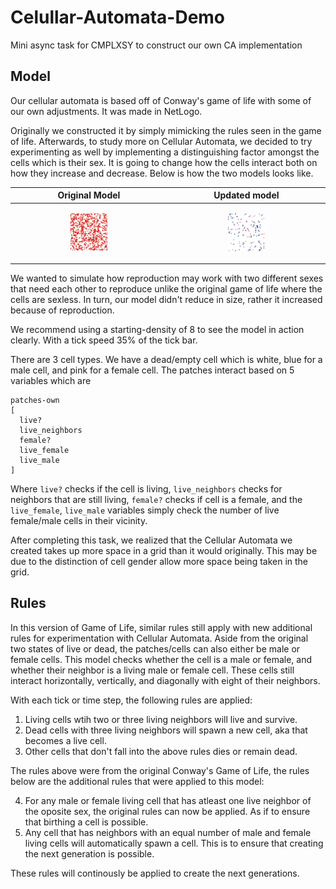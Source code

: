# Celullar-Automata-Demo
 Mini async task for CMPLXSY to construct our own CA implementation

## Model
Our cellular automata is based off of Conway's game of life with some of our own adjustments. It was made in NetLogo. 

Originally we constructed it by simply mimicking the rules seen in the game of life. Afterwards, to study more on Cellular Automata, we decided to try experimenting as well by implementing a distinguishing factor amongst the cells which is their sex. It is going to change how the cells interact both on how they increase and decrease. Below is how the two models looks like.

| Original Model | Updated model |
| ------------------- | ------------------- |
| <p align="center"><a href="https://github.com/erik-lance/Celullar-Automata-Demo/blob/master/img/ca_ver_1.gif"><img src="https://github.com/erik-lance/Celullar-Automata-Demo/blob/master/img/ca_ver_1.gif" width=25% height=25%></a></p> | <p align="center"><a href="https://github.com/erik-lance/Celullar-Automata-Demo/blob/master/img/ca_ver_2.gif"><img src="https://github.com/erik-lance/Celullar-Automata-Demo/blob/master/img/ca_ver_2.gif" width=25% height=25%></a></p> |

We wanted to simulate how reproduction may work with two different sexes that need each other to reproduce unlike the original game of life where the cells are sexless. In turn, our model didn't reduce in size, rather it increased because of reproduction.

We recommend using a starting-density of 8 to see the model in action clearly. With a tick speed 35% of the tick bar.

There are 3 cell types. We have a dead/empty cell which is white, blue for a male cell, and pink for a female cell. The patches interact based on 5 variables which are

```
patches-own
[
  live?
  live_neighbors
  female?
  live_female
  live_male
]
```

Where `live?` checks if the cell is living, `live_neighbors` checks for neighbors that are still living, `female?` checks if cell is a female, and the `live_female`, `live_male` variables simply check the number of live female/male cells in their vicinity.

After completing this task, we realized that the Cellular Automata we created takes up more space in a grid than it would originally. This may be due to the distinction of cell gender allow more space being taken in the grid.

## Rules
In this version of Game of Life, similar rules still apply with new additional rules for experimentation with Cellular Automata. Aside from the original two states of live or dead, the patches/cells can also either be male or female cells. This model checks whether the cell is a male or female, and whether their neighbor is a living male or female cell. These cells still interact horizontally, vertically, and diagonally with eight of their neighbors.

With each tick or time step, the following rules are applied:

1. Living cells wtih two or three living neighbors will live and survive.
2. Dead cells with three living neighbors will spawn a new cell, aka that becomes a live cell.
3. Other cells that don't fall into the above rules dies or remain dead.

The rules above were from the original Conway's Game of Life, the rules below are the additional rules that were applied to this model:

4. For any male or female living cell that has atleast one live neighbor of the oposite sex, the original rules can now be applied. As if to ensure that birthing a cell is possible.
5. Any cell that has neighbors with an equal number of male and female living cells will automatically spawn a cell. This is to ensure that creating the next generation is possible.

These rules will continously be applied to create the next generations.
